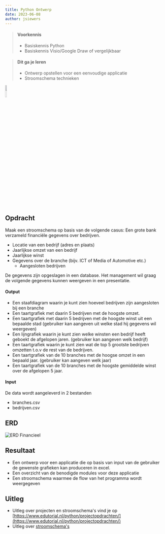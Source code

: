 ```yaml
---
title: Python Ontwerp
date: 2023-06-08
author: jsiewers
---
```


> #### Voorkennis
> * Basiskennis Python
> * Basiskennis Visio/Google Draw of vergelijkbaar

> #### Dit ga je leren
> * Ontwerp opstellen voor een eenvoudige applicatie
> * Stroomschema technieken

<img src="{{ '/_assets/_icons/python.png'  }}" style="width:10%;">

## Opdracht
Maak een stroomschema op basis van de volgende casus:
Een grote bank verzameld financiële gegevens over bedrijven. 
* Locatie van een bedrijf (adres en plaats)
* Jaarlijkse omzet van een bedrijf
* Jaarlijkse winst
* Gegevens over de branche (bijv. ICT of Media of Automotive etc.)
    * Aangesloten bedrijven

De gegevens zijn opgeslagen in een database. Het management wil graag de volgende gegevens kunnen weergeven in een presentatie.
#### Output
* Een staafdiagram waarin je kunt zien hoeveel bedrijven zijn aangesloten bij een branche
* Een taartgrafiek met daarin 5 bedrijven met de hoogste omzet.
* Een taartgrafiek met daarin 5 bedrijven met de hoogste winst uit een bepaalde stad (gebruiker kan aangeven uit welke stad hij gegevens wil weergeven)
* Een lijngrafiek waarin je kunt zien welke winsten een bedrijf heeft geboekt de afgelopen jaren. (gebruiker kan aangeven welk bedrijf)
* Een taartgrafiek waarin je kunt zien wat de top 5 grootste bedrijven omzetten t.o.v de rest van de bedrijven.
* Een taartgrafiek van de 10  branches met de hoogse omzet in een bepaald jaar. (gebruiker kan aangeven welk jaar)
* Een taartgrafiek van de 10 branches met de hoogste gemiddelde winst over de afgelopen 5 jaar.


#### Input
De data wordt aangeleverd in 2 bestanden
* branches.csv
* bedrijven.csv

## ERD
![ERD Financieel](https://static.edutorial.nl/python/financieel.png)

## Resultaat
* Een ontwerp voor een applicatie die op basis van input van de gebruiker de gewenste grafieken kan produceren in excel.
* Een overzicht van de benodigde modules voor deze applicatie
* Een stroomschema waarmee de flow van het programma wordt weergegeven

## Uitleg
* Uitleg over projecten en stroomschema's vind je op [https://www.edutorial.nl/python/projectopdrachten/](https://www.edutorial.nl/python/projectopdrachten/)
* Uitleg over [stroomschema's](https://static.edutorial.nl/python/activiteiten_diagram.docx)
